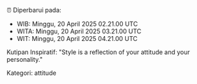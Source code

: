 ⏰ Diperbarui pada:
- WIB: Minggu, 20 April 2025 02.21.00 UTC
- WITA: Minggu, 20 April 2025 03.21.00 UTC
- WIT: Minggu, 20 April 2025 04.21.00 UTC

Kutipan Inspiratif:
"Style is a reflection of your attitude and your personality."


Kategori: attitude

